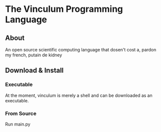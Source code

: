 # The Vinculum Programming Language

## About

An open source scientific computing language that dosen't cost a, pardon my french, putain de kidney

## Download & Install

### Executable
At the moment, vinculum is merely a shell and can be downloaded as an executable.

### From Source
Run main.py
